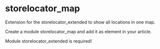 storelocator_map
================

Extension for the storelocator_extended to show all locations in one map.

Create a module storelocator_map and add it as element in your article.

Module storelocator_extended is required!
